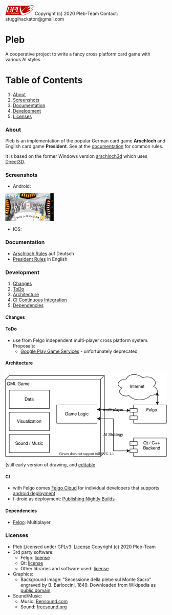 <img src="docs/licenses/gplv3-88x31.png">
Copyright (c) 2020 Pleb-Team
Contact: stuggihackaton@gmail.com


# Pleb
A cooperative project to write a fancy cross platform card game with various AI styles.

# Table of Contents

1. [About](#about)
1. [Screenshots](#screenshots)
1. [Documentation](#documentation)
1. [Development](#development)
1. [Licenses](#licenses)

### About
Pleb is an implementation of the popular German card game **Arschloch** and English card game **President**. See at the [documentation](#documentation) for common rules.

It is based on the former Windows version [arschloch3d](https://sourceforge.net/projects/arschloch3d/) which uses [Direct3D](https://en.wikipedia.org/wiki/Direct3D).

### Screenshots
* Android:
<img src="docs/imgs/screenshot_android-1920x1080.png" width="30%">

* IOS:

### Documentation
* [Arschloch Rules](https://de.wikipedia.org/wiki/Arschloch_(Kartenspiel)) auf Deutsch
* [President Rules](https://en.wikipedia.org/wiki/President_(card_game)) in English


### Development
1. [Changes](#changes)
1. [ToDo](#todo)
1. [Architecture](#architecture)
1. [CI Continuous Integration](#CI)
1. [Dependencies](#dependencies)


#### Changes

#### ToDo
* use from Felgo independent multi-player cross platform system. Proposals:
    - [Google Play Game Services](https://developers.google.com/games/services/) - unfortunately deprecated

#### Architecture
![Diagram](docs/PlebArchitecture.svg)

(still early version of drawing, and [editable](https://app.diagrams.net/?mode=github)

#### CI
* with Felgo comes [Felgo Cloud](https://felgo.com/pricing) for individual developers that supports [android deployment](https://felgo.com/doc/felgo-deployment-android/)
* f-droid as deployment: [Publishing Nightly Builds](https://f-droid.org/de/docs/Publishing_Nightly_Builds/)

#### Dependencies
* [Felgo](https://felgo.com/): Multiplayer

### Licenses
* Pleb
    Licensed under GPLv3: [License](LICENSE)
    Copyright (c) 2020 Pleb-Team
* 3rd party software:
   * Felgo: [license](docs/licenses/FelgoLicense.txt)
   * Qt: [license](docs/licenses/Qt_LICENSE)
   * Other libraries and software used: [license](docs/licenses/ThirdPartySoftware_Listing.txt)
* Graphics:
   * Background image: "Secessione della plebe sul Monte Sacro" engraved by B. Barloccini, 1849. Downloaded from Wikipedia as [public domain](https://commons.wikimedia.org/wiki/File:Secessio_plebis.JPG).
* Sound/Music:
   * Music: [Bensound.com](https://www.bensound.com)
   * Sound: [freesound.org](https://www.freesound.org)


